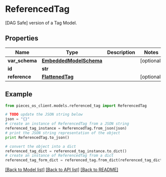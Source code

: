 # ReferencedTag

[DAG Safe] version of a Tag Model. 

## Properties

Name | Type | Description | Notes
------------ | ------------- | ------------- | -------------
**var_schema** | [**EmbeddedModelSchema**](EmbeddedModelSchema.md) |  | [optional] 
**id** | **str** |  | 
**reference** | [**FlattenedTag**](FlattenedTag.md) |  | [optional] 

## Example

```python
from pieces_os_client.models.referenced_tag import ReferencedTag

# TODO update the JSON string below
json = "{}"
# create an instance of ReferencedTag from a JSON string
referenced_tag_instance = ReferencedTag.from_json(json)
# print the JSON string representation of the object
print ReferencedTag.to_json()

# convert the object into a dict
referenced_tag_dict = referenced_tag_instance.to_dict()
# create an instance of ReferencedTag from a dict
referenced_tag_form_dict = referenced_tag.from_dict(referenced_tag_dict)
```
[[Back to Model list]](../README.md#documentation-for-models) [[Back to API list]](../README.md#documentation-for-api-endpoints) [[Back to README]](../README.md)


